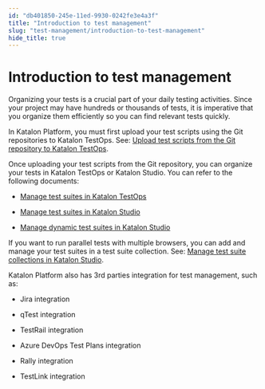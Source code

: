 ```yaml
---
id: "db401850-245e-11ed-9930-0242fe3e4a3f"
title: "Introduction to test management"
slug: "test-management/introduction-to-test-management"
hide_title: true
---
```


# <a id="concept-5409" class="anchor_top_offset"/><a id="ariaid-title1" class="anchor_top_offset"/>Introduction to  test management 

<p xmlns="http://www.w3.org/1999/xhtml" className="p">Organizing your tests is  a crucial part of your daily testing activities. Since your project may have hundreds or thousands of tests, it is imperative that you organize them efficiently so you can find relevant tests quickly. </p> 
<p xmlns="http://www.w3.org/1999/xhtml" className="p">In  <span className="ph">Katalon Platform</span>, you must first upload your test scripts using the Git repositories to <span className="ph">Katalon TestOps</span>. See: <a className="xref" href="/docs/test-management/upload-test-scripts-from-the-git-repository-to-katalon-testops">Upload test scripts from the Git repository to <span className="ph">Katalon TestOps</span></a>. </p> 
<div xmlns="http://www.w3.org/1999/xhtml" className="p"> Once uploading your test scripts from the Git repository, you can organize your tests in <span className="ph">Katalon TestOps</span> or <span className="ph">Katalon Studio</span>. You can refer to the following documents:<ul className="ul"><li className="li"><p className="p"><a className="xref" href="/docs/test-management/manage-tests/test-suite/manage-test-suites-in-katalon-testops">Manage test suites in <span className="ph">Katalon TestOps</span></a></p></li><li className="li"><p className="p"><a className="xref" href="/docs/test-management/manage-tests/test-suite/manage-test-suites-in-katalon-studio">Manage test suites in <span className="ph">Katalon Studio</span></a></p></li><li className="li"><p className="p"><a className="xref" href="/docs/test-management/manage-tests/dynamic-test-suite/manage-dynamic-test-suites-in-katalon-studio">Manage dynamic test suites in <span className="ph">Katalon Studio</span></a></p></li></ul></div>
<p xmlns="http://www.w3.org/1999/xhtml" className="p">If you want to run parallel tests with multiple browsers, you can add and manage your test suites in a test suite collection. See: <a className="xref" href="/docs/test-management/manage-tests/manage-test-suite-collections-in-katalon-studio">Manage test suite collections in <span className="ph">Katalon Studio</span></a>.</p> 
<div xmlns="http://www.w3.org/1999/xhtml" className="p"><span className="ph">Katalon Platform</span> also has 3rd parties integration for test management, such as:<ul className="ul"><li className="li"><p className="p">Jira integration</p></li><li className="li"><p className="p">qTest integration</p></li><li className="li"><p className="p">TestRail integration</p></li><li className="li"><p className="p">Azure DevOps Test Plans integration</p></li><li className="li"><p className="p">Rally integration</p></li><li className="li"><p className="p">TestLink integration</p></li></ul></div>
